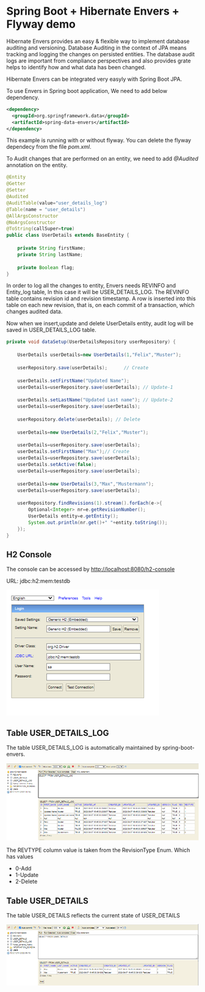 # Spring Boot + Hibernate Envers + Flyway demo

Hibernate Envers provides an easy & flexible way to implement database auditing and versioning. Database Auditing in the context of JPA means tracking and logging the changes on persisted entities. The database audit logs are important from compliance perspectives and also provides grate helps to identify how and what data has been changed.

Hibernate Envers can be integrated very easyly with Spring Boot JPA.

To use Envers in Spring boot application, We need to add below dependency.

```xml
<dependency>
  <groupId>org.springframework.data</groupId>
  <artifactId>spring-data-envers</artifactId>
</dependency>
```

This example is running with or without flyway. You can delete the flyway dependecy from the file _pom.xml_.

To Audit changes that are performed on an entity, we need to add _@Audited_ annotation on the entity.

```java
@Entity
@Getter
@Setter
@Audited
@AuditTable(value="user_details_log")
@Table(name = "user_details")
@AllArgsConstructor
@NoArgsConstructor
@ToString(callSuper=true)
public class UserDetails extends BaseEntity {

    private String firstName;
    private String lastName;

    private Boolean flag;
}
```

In order to log all the changes to entity, Envers needs REVINFO and Entity_log table, In this case it will be USER_DETAILS_LOG.
The REVINFO table contains revision id and revision timestamp. 
A row is inserted into this table on each new revision, that is, on each commit of a transaction, which changes audited data.

Now when we insert,update and delete UserDetails entity, audit log will be saved in USER_DETAILS_LOG table.

```java
private void dataSetup(UserDetailsRepository userRepository) {

    UserDetails userDetails=new UserDetails(1,"Felix","Muster");

    userRepository.save(userDetails);      // Create

    userDetails.setFirstName("Updated Name");
    userDetails=userRepository.save(userDetails); // Update-1

    userDetails.setLastName("Updated Last name"); // Update-2
    userDetails=userRepository.save(userDetails);

    userRepository.delete(userDetails); // Delete

    userDetails=new UserDetails(2,"Felix","Muster");

    userDetails=userRepository.save(userDetails);
    userDetails.setFirstName("Max");// Create
    userDetails=userRepository.save(userDetails);
    userDetails.setActive(false);
    userDetails=userRepository.save(userDetails);

    userDetails=new UserDetails(3,"Max","Mustermann");
    userDetails=userRepository.save(userDetails);

    userRepository.findRevisions(1).stream().forEach(e->{
        Optional<Integer> nr=e.getRevisionNumber();
        UserDetails entity=e.getEntity();
        System.out.println(nr.get()+" "+entity.toString());
    });
}

```

## H2 Console

The console can be accessed by [http://localhost:8080/h2-console](http://localhost:8080/h2-console)

URL: jdbc:h2:mem:testdb

![h2-console.png](readme/h2-console.png)

## Table USER_DETAILS_LOG

The table USER_DETAILS_LOG is automatically maintained by spring-boot-envers.  

![user-details-log.png](readme/user-details-log.png)

The REVTYPE column value is taken from the RevisionType Enum. Which has values

- 0-Add
- 1-Update
- 2-Delete

## Table USER_DETAILS

The table USER_DETAILS reflects the current state of USER_DETAILS

![readme/user-details.png](readme/user-details.png)